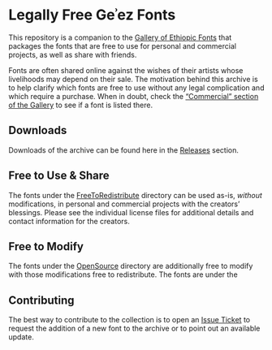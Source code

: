 # Legally Free Geʾez Fonts

This repository is a companion to the 
[Gallery of Ethiopic Fonts](https://fonts.geez.org) 
that packages the fonts that are free to use for personal and 
commercial projects, as well as share with friends. 

Fonts are often shared online against the wishes of their artists
whose livelihoods may depend on their sale. The motivation behind 
this archive is to help clarify which fonts are free to use without
any legal complication and which require a purchase.  When in doubt,
check the [“Commercial” section of the Gallery](https://fonts.geez.org#Commercial) 
to see if a font is listed there.


## Downloads
Downloads of the archive can be found here in the
[Releases](https://github.com/geezorg/legally-free-geez-fonts/releases)
section.


## Free to Use &amp; Share
The fonts under the [FreeToRedistribute](FreeToRedistribute) directory can be used as-is, *without*
modifications, in personal and commercial projects with the creators’ blessings.  Please see
the individual license files for additional details and contact information for the creators.

## Free to Modify 
The fonts under the [OpenSource](OpenSource) directory are additionally free to modify with
those modifications free to redistribute.  The fonts are under
the

## Contributing
The best way to contribute to the collection is to open an 
[Issue Ticket](https://github.com/geezorg/legally-free-geez-fonts/issues)
to request the addition of a new font to the archive or to point out an available update.

